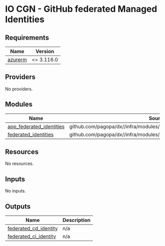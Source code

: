 # IO CGN - GitHub federated Managed Identities

<!-- markdownlint-disable -->
<!-- BEGINNING OF PRE-COMMIT-TERRAFORM DOCS HOOK -->
## Requirements

| Name | Version |
|------|---------|
| <a name="requirement_azurerm"></a> [azurerm](#requirement\_azurerm) | <= 3.116.0 |

## Providers

No providers.

## Modules

| Name | Source | Version |
|------|--------|---------|
| <a name="module_app_federated_identities"></a> [app\_federated\_identities](#module\_app\_federated\_identities) | github.com/pagopa/dx//infra/modules/azure_federated_identity_with_github | main |
| <a name="module_federated_identities"></a> [federated\_identities](#module\_federated\_identities) | github.com/pagopa/dx//infra/modules/azure_federated_identity_with_github | main |

## Resources

No resources.

## Inputs

No inputs.

## Outputs

| Name | Description |
|------|-------------|
| <a name="output_federated_cd_identity"></a> [federated\_cd\_identity](#output\_federated\_cd\_identity) | n/a |
| <a name="output_federated_ci_identity"></a> [federated\_ci\_identity](#output\_federated\_ci\_identity) | n/a |
<!-- END OF PRE-COMMIT-TERRAFORM DOCS HOOK -->
